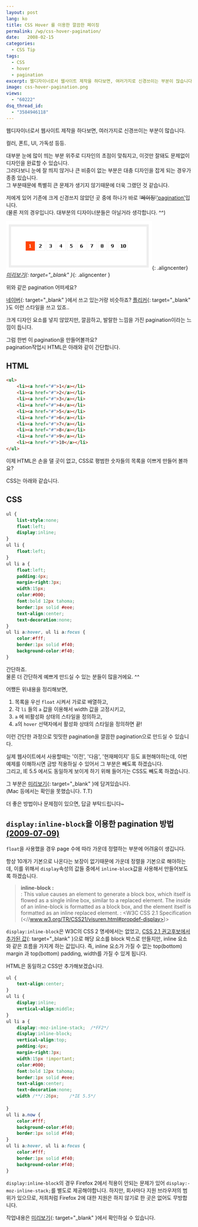 ```yaml
---
layout: post
lang: ko
title: CSS Hover 를 이용한 깔끔한 페이징
permalink: /wp/css-hover-pagination/
date:   2008-02-15
categories:
  - CSS Tip
tags:
  - CSS
  - hover
  - pagination
excerpt: 웹디자이너로서 웹사이트 제작을 하다보면, 여러가지로 신경쓰이는 부분이 많습니다. 컬러, 폰트, UI, 가독성 등등. 대부분 눈에 많이 띄는 부분 위주로 디자인의 초점이 맞춰지고, 이것만 잘돼도 문제없이 디자인을 완료할 수 있습니다. 그러다보니 눈에 잘 띄지 않거나 큰 비중이 없는 부분은 대충 디자인을 잡게 되는 경우가 종종 있습니다. 그 부분때문에 특별히 큰 문제가 생기지 않기때문에 더욱 그랬던 것 [...]
image: css-hover-pagination.png
views:
  - "60222"
dsq_thread_id:
  - "3584946118"
---
```


웹디자이너로서 웹사이트 제작을 하다보면, 여러가지로 신경쓰이는 부분이 많습니다.
  
컬러, 폰트, UI, 가독성 등등.
  
대부분 눈에 많이 띄는 부분 위주로 디자인의 초점이 맞춰지고, 이것만 잘돼도 문제없이 디자인을 완료할 수 있습니다.  
그러다보니 눈에 잘 띄지 않거나 큰 비중이 없는 부분은 대충 디자인을 잡게 되는 경우가 종종 있습니다.  
그 부분때문에 특별히 큰 문제가 생기지 않기때문에 더욱 그랬던 것 같습니다.

저에게 있어 기존에 크게 신경쓰지 않았던 곳 중에 하나가 바로 <del>'페이징'</del><ins>'pagination'</ins>입니다.  
(물론 저의 경우입니다. 대부분의 디자이너분들은 아닐거라 생각합니다. ^^)

![pagination 샘플](/assets/img/2008/csshover-1.png){: .aligncenter}
*[미리보기](/assets/sample/css-hover-pagination.html){: target="_blank" }*{: .aligncenter }

위와 같은 pagination 어떠세요?
  
[네이버](//cafeblog.search.naver.com/search.naver?where=post&sm=tab_nmr&query=hover){: target="_blank" }에서 쓰고 있는거랑 비슷하죠? [플리커](//www.flickr.com/photos/jangkunblog/){: target="_blank" }도 이런 스타일을 쓰고 있죠..
  
크게 디자인 요소를 넣지 않았지만, 깔끔하고, 발랄한 느낌을 가진 pagination이라는 느낌이 듭니다.

그럼 한번 이 pagination을 만들어볼까요?  
pagination작업시 HTML은 아래와 같이 간단합니다.

## HTML

~~~html
<ul>  
    <li><a href="#">1</a></li>  
    <li><a href="#">2</a></li>  
    <li><a href="#">3</a></li>  
    <li><a href="#">4</a></li>  
    <li><a href="#">5</a></li>  
    <li><a href="#">6</a></li>  
    <li><a href="#">7</a></li>  
    <li><a href="#">8</a></li>  
    <li><a href="#">9</a></li>  
    <li><a href="#">10</a></li>  
</ul>
~~~

이제 HTML은 손을 댈 곳이 없고, CSS로 평범한 숫자들의 목록을 이쁘게 만들어 볼까요?
  
CSS는 아래와 같습니다.

## CSS

~~~css
ul {
	list-style:none;
	float:left;
	display:inline;
}
ul li {
	float:left;
}
ul li a {
	float:left;
	padding:4px;
	margin-right:3px;
	width:15px;
	color:#000;
	font:bold 12px tahoma;
	border:1px solid #eee;
	text-align:center;
	text-decoration:none;
}
ul li a:hover, ul li a:focus {
	color:#fff;
	border:1px solid #f40;
	background-color:#f40;
}
~~~

간단하죠.  
물론 더 간단하게 예쁘게 만드실 수 있는 분들이 많을거에요. ^^

어쨌든 위내용을 정리해보면,

  1. 목록을 우선 `float` 시켜서 가로로 배열하고,
  2. 각 `li` 들의 `a` 값을 이용해서 width 값을 고정시키고,
  3. `a` 에 비활성화 상태의 스타일을 정의하고,
  4. `a`의 `hover` 선택자에서 활성화 상태의 스타일을 정의하면 끝!

이런 간단한 과정으로 밋밋한 pagination을 깔끔한 pagination으로 만드실 수 있습니다.

실제 웹사이트에서 사용할때는 '이전', '다음', '현재페이지' 등도 표현해야하는데, 이번 예제를 이해하시면 금방 적용하실 수 있어서 그 부분은 빼도록 하겠습니다.  
그리고, IE 5.5 에서도 동일하게 보이게 하기 위해 들어가는 CSS도 빼도록 하겠습니다.
  
그 부분은 [미리보기](/assets/sample/css-hover-pagination.html){: target="_blank" }에 담겨있습니다.  
(Mac 등에서는 확인을 못했습니다. T.T)

더 좋은 방법이나 문제점이 있으면, 답글 부탁드립니다~

## `display:inline-block`을 이용한 pagination 방법 <ins>(2009-07-09)</ins>

`float`을 사용했을 경우 page 수에 따라 가운데 정렬하는 부분에 어려움이 생깁니다.
  
항상 10개가 기본으로 나온다는 보장이 없기때문에 가운데 정렬을 기본으로 해야하는데, 이를 위해서 `display`속성의 값들 중에서 `inline-block`값을 사용해서 만들어보도록 하겠습니다.

> **inline-block :**  
> :  This value causes an element to generate a block box, which itself is flowed as a single inline box, similar to a replaced element. The inside of an inline-block is formatted as a block box, and the element itself is formatted as an inline replaced element.
> :  <W3C CSS 2.1 Specification (<//www.w3.org/TR/CSS21/visuren.html#propdef-display>)>

`display:inline-block`은 W3C의 CSS 2 명세에서는 없었고, [CSS 2.1 권고후보에서 추가된 값](//www.w3.org/TR/CSS21/visuren.html#propdef-display){: target="_blank" }으로 해당 요소를 block 박스로 만들지만, inline 요소와 같은 흐름을 가지게 하는 값입니다. 즉, inline 요소가 가질 수 없는 top(bottom) margin 과 top(bottom) padding, width를 가질 수 있게 됩니다.

HTML은 동일하고 CSS만 추가해보겠습니다.

~~~css
ul {
	text-align:center;
}
ul li {
	display:inline;
	vertical-align:middle;
}
ul li a {
	display:-moz-inline-stack;	/*FF2*/
	display:inline-block;
	vertical-align:top;
	padding:4px;
	margin-right:3px;
	width:15px !important;
	color:#000;
	font:bold 12px tahoma;
	border:1px solid #eee;
	text-align:center;
	text-decoration:none;
	width /**/:26px;	/*IE 5.5*/

}
ul li a.now {
	color:#fff;
	background-color:#f40;
	border:1px solid #f40;
}
ul li a:hover, ul li a:focus {
	color:#fff;
	border:1px solid #f40;
	background-color:#f40;
}
~~~

`display:inline-block`의 경우 Firefox 2에서 적용이 안되는 문제가 있어 `display:-moz-inline-stack;`를 별도로 제공해야합니다. 하지만, 회사마다 지원 브라우저의 범위가 있으므로, 저희처럼 Firefox 2에 대한 지원은 하지 않기로 한 곳은 없어도 무방합니다.
  
작업내용은 [미리보기](/assets/sample/css-hover-pagination.html){: target="_blank" }에서 확인하실 수 있습니다.  